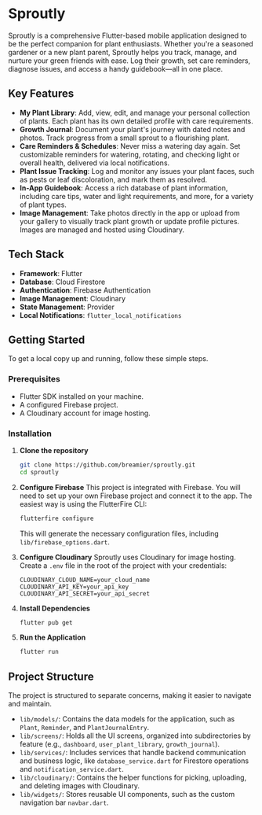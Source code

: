 # Sproutly

Sproutly is a comprehensive Flutter-based mobile application designed to be the perfect companion for plant enthusiasts. Whether you're a seasoned gardener or a new plant parent, Sproutly helps you track, manage, and nurture your green friends with ease. Log their growth, set care reminders, diagnose issues, and access a handy guidebook—all in one place.

## Key Features

- **My Plant Library**: Add, view, edit, and manage your personal collection of plants. Each plant has its own detailed profile with care requirements.
- **Growth Journal**: Document your plant's journey with dated notes and photos. Track progress from a small sprout to a flourishing plant.
- **Care Reminders & Schedules**: Never miss a watering day again. Set customizable reminders for watering, rotating, and checking light or overall health, delivered via local notifications.
- **Plant Issue Tracking**: Log and monitor any issues your plant faces, such as pests or leaf discoloration, and mark them as resolved.
- **In-App Guidebook**: Access a rich database of plant information, including care tips, water and light requirements, and more, for a variety of plant types.
- **Image Management**: Take photos directly in the app or upload from your gallery to visually track plant growth or update profile pictures. Images are managed and hosted using Cloudinary.

## Tech Stack

- **Framework**: Flutter
- **Database**: Cloud Firestore
- **Authentication**: Firebase Authentication
- **Image Management**: Cloudinary
- **State Management**: Provider
- **Local Notifications**: `flutter_local_notifications`

## Getting Started

To get a local copy up and running, follow these simple steps.

### Prerequisites

- Flutter SDK installed on your machine.
- A configured Firebase project.
- A Cloudinary account for image hosting.

### Installation

1.  **Clone the repository**

    ```sh
    git clone https://github.com/breamier/sproutly.git
    cd sproutly
    ```

2.  **Configure Firebase**
    This project is integrated with Firebase. You will need to set up your own Firebase project and connect it to the app. The easiest way is using the FlutterFire CLI:

    ```sh
    flutterfire configure
    ```

    This will generate the necessary configuration files, including `lib/firebase_options.dart`.

3.  **Configure Cloudinary**
    Sproutly uses Cloudinary for image hosting. Create a `.env` file in the root of the project with your credentials:

    ```
    CLOUDINARY_CLOUD_NAME=your_cloud_name
    CLOUDINARY_API_KEY=your_api_key
    CLOUDINARY_API_SECRET=your_api_secret
    ```

4.  **Install Dependencies**

    ```sh
    flutter pub get
    ```

5.  **Run the Application**
    ```sh
    flutter run
    ```

## Project Structure

The project is structured to separate concerns, making it easier to navigate and maintain.

- `lib/models/`: Contains the data models for the application, such as `Plant`, `Reminder`, and `PlantJournalEntry`.
- `lib/screens/`: Holds all the UI screens, organized into subdirectories by feature (e.g., `dashboard`, `user_plant_library`, `growth_journal`).
- `lib/services/`: Includes services that handle backend communication and business logic, like `database_service.dart` for Firestore operations and `notification_service.dart`.
- `lib/cloudinary/`: Contains the helper functions for picking, uploading, and deleting images with Cloudinary.
- `lib/widgets/`: Stores reusable UI components, such as the custom navigation bar `navbar.dart`.
